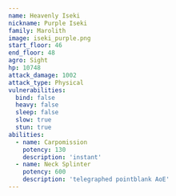 ```yaml
---
name: Heavenly Iseki
nickname: Purple Iseki
family: Marolith
image: iseki_purple.png
start_floor: 46
end_floor: 48
agro: Sight
hp: 10748
attack_damage: 1002
attack_type: Physical
vulnerabilities:
  bind: false
  heavy: false
  sleep: false
  slow: true
  stun: true
abilities:
  - name: Carpomission
    potency: 130
    description: 'instant'
  - name: Neck Splinter
    potency: 600
    description: 'telegraphed pointblank AoE'
---
```

